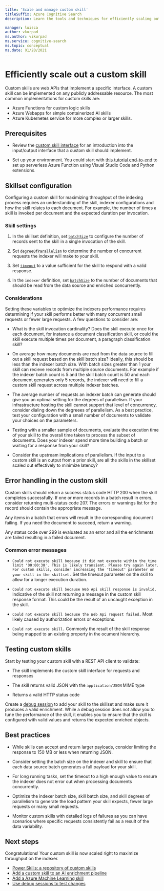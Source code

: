 ```yaml
---
title: 'Scale and manage custom skill'
titleSuffix: Azure Cognitive Search
description: Learn the tools and techniques for efficiently scaling out a custom skill. Custom skills invoke custom AI models or logic that you can add to an AI-enriched indexing pipeline in Azure Cognitive Search.

manager: luisca
author: vkurpad
ms.author: vikurpad
ms.service: cognitive-search
ms.topic: conceptual
ms.date: 01/28/2021
---
```


# Efficiently scale out a custom skill

Custom skills are web APIs that implement a specific interface. A custom skill can be implemented on any publicly addressable resource. The most common implementations for custom skills are:
* Azure Functions for custom logic skills
* Azure Webapps for simple containerized AI skills
* Azure Kubernetes service for more complex or larger skills.

## Prerequisites

+ Review the [custom skill interface](cognitive-search-custom-skill-interface.md) for an introduction into the input/output interface that a custom skill should implement.

+ Set up your environment. You could start with [this tutorial end-to-end](/python/tutorial-vs-code-serverless-python-01) to set up serverless Azure Function using Visual Studio Code and Python extensions.

## Skillset configuration

Configuring a custom skill for maximizing throughput of the indexing process requires an understanding of the skill, indexer configurations and how the skill relates to each document. For example, the number of times a skill is invoked per document and the expected duration per invocation.

### Skill settings

1. In the skillset definition, set [`batchSize`](cognitive-search-custom-skill-web-api) to configure the number of records sent to the skill in a single invocation of the skill.

2. Set [`degreeOfParallelism`](cognitive-search-custom-skill-web-api) to determine the number of concurrent requests the indexer will make to your skill.

3. Set [`timeout`](cognitive-search-custom-skill-web-api) to a value sufficient for the skill to respond with a valid response.

4. In the `indexer` definition, set [`batchSize`](https://docs.microsoft.com/rest/api/searchservice/create-indexer#indexer-parameters) to the number of documents that should be read from the data source and enriched concurrently.

### Considerations

Setting these variables to optimize the indexers performance requires determining if your skill performs better with many concurrent small requests or fewer large requests. A few questions to consider are:

* What is the skill invocation cardinality? Does the skill execute once for each document, for instance a document classification skill, or could the skill execute multiple times per document, a paragraph classification skill?

* On average how many documents are read from the data source to fill out a skill request based on the skill batch size? Ideally, this should be less than the indexer batch size. With batch sizes greater than 1 your skill can recieve records from multiple source documents. For example if the indexer batch count is 5 and the skill batch count is 50 and each document generates only 5 records, the indexer will need to fill a custom skill request across multiple indexer batches.

* The average number of requests an indexer batch can generate should give you an optimal setting for the degrees of parallelism. If your infrastructure hosting the skill cannot support that level of concurrency, consider dialing down the degreees of parallelism. As a best practice, test your configuration with a small number of documents to validate your choices on the parameters.

* Testing with a smaller sample of documents, evaluate the execution time of your skill to the overall time taken to process the subset of documents. Does your indexer spend more time building a batch or waiting for a response from your skill? 

* Consider the upstream implications of parallelism. If the input to a custom skill is an output from a prior skill, are all the skills in the skillset scaled out effectively to minimize latency?

## Error handling in the custom skill

Custom skills should return a success status code HTTP 200 when the skill completes successfully. If one or more records in a batch result in errors, consider returning multi-status code 207. The errors or warnings list for the record should contain the appropriate message.

Any items in a batch that errors will result in the corresponding document failing. If you need the document to succeed, return a warning.

Any status code over 299 is evaluated as an error and all the enrichments are failed resulting in a failed document. 

### Common error messages

* `Could not execute skill because it did not execute within the time limit '00:00:30'. This is likely transient. Please try again later. For custom skills, consider increasing the 'timeout' parameter on your skill in the skillset.` Set the timeout parameter on the skill to allow for a longer execution duration.

* `Could not execute skill because Web Api skill response is invalid.` Indicative of the skill not returning a message in the custom skill response format. This could be the result of an uncaught exception in the skill.

* `Could not execute skill because the Web Api request failed.` Most likely caused by authorization errors or exceptions.

* `Could not execute skill.` Commonly the result of the skill response being mapped to an existing property in the ocument hierarchy.

## Testing custom skills

Start by testing your custom skill with a REST API client to validate:

* The skill implements the custom skill interface for requests and responses

* The skill returns valid JSON with the `application/JSON` MIME type

* Returns a valid HTTP status code

Create a [debug session](cognitive-search-debug-session) to add your skill to the skillset and make sure it produces a valid enrichment. While a debug session does not allow you to tune the performance of the skill, it enables you to ensure that the skill is configured with valid values and returns the expected enriched objects.

## Best practices

* While skills can accept and return larger payloads, consider limiting the response to 150 MB or less when returning JSON.

* Consider setting the batch size on the indexer and skill to ensure that each data source batch generates a full payload for your skill.

* For long running tasks, set the timeout to a high enough value to ensure the indexer does not error out when processing documents concurrently.

* Optimize the indexer batch size, skill batch size, and skill degrees of parallelism to generate the load pattern your skill expects, fewer large requests or many small requests.

* Monitor custom skills with detailed logs of failures as you can have scenarios where specific requests consistently fail as a result of the data variability.


## Next steps
Congratulations! Your custom skill is now scaled right to maximize throughput on the indexer. 

+ [Power Skills: a repository of custom skills](https://github.com/Azure-Samples/azure-search-power-skills)
+ [Add a custom skill to an AI enrichment pipeline](cognitive-search-custom-skill-interface.md)
+ [Add a Azure Machine Learning skill](https://docs.microsoft.com/azure/search/cognitive-search-aml-skill)
+ [Use debug sessions to test changes](https://docs.microsoft.com/azure/search/cognitive-search-debug-session)